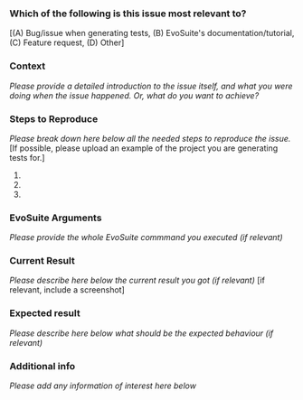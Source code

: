 ### Which of the following is this issue most relevant to?
[(A) Bug/issue when generating tests, (B) EvoSuite's documentation/tutorial, (C) Feature request, (D) Other]



### Context
*Please provide a detailed introduction to the issue itself, and what you were doing when the issue happened. Or, what do you want to achieve?*




### Steps to Reproduce
*Please break down here below all the needed steps to reproduce the issue.*
[If possible, please upload an example of the project you are generating tests for.]

1.
2.
3.

### EvoSuite Arguments
*Please provide the whole EvoSuite commmand you executed (if relevant)*



### Current Result
*Please describe here below the current result you got (if relevant)*
[if relevant, include a screenshot]

 
 
### Expected result
*Please describe here below what should be the expected behaviour (if relevant)*



### Additional info
*Please add any information of interest here below*


